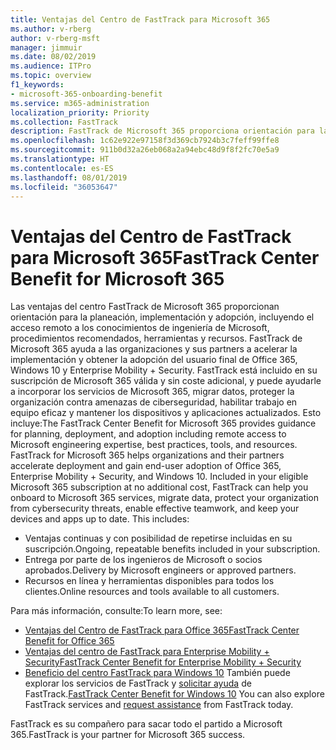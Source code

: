 ```yaml
---
title: Ventajas del Centro de FastTrack para Microsoft 365
ms.author: v-rberg
author: v-rberg-msft
manager: jimmuir
ms.date: 08/02/2019
ms.audience: ITPro
ms.topic: overview
f1_keywords:
- microsoft-365-onboarding-benefit
ms.service: m365-administration
localization_priority: Priority
ms.collection: FastTrack
description: FastTrack de Microsoft 365 proporciona orientación para la planeación, implementación y adopción, incluyendo el acceso remoto a los conocimientos de ingeniería de Microsoft, procedimientos recomendados, herramientas y recursos. FastTrack de Microsoft 365 ayuda a las organizaciones y sus partners a acelerar la implementación y obtener la adopción del usuario final de Office 365, Windows 10 y Enterprise Mobility + Security.
ms.openlocfilehash: 1c62e922e97158f3d369cb7924b3c7feff99ffe8
ms.sourcegitcommit: 911b0d32a26eb068a2a94ebc48d9f8f2fc70e5a9
ms.translationtype: HT
ms.contentlocale: es-ES
ms.lasthandoff: 08/01/2019
ms.locfileid: "36053647"
---
```

# <a name="fasttrack-center-benefit-for-microsoft-365"></a><span data-ttu-id="4b4a5-104">Ventajas del Centro de FastTrack para Microsoft 365</span><span class="sxs-lookup"><span data-stu-id="4b4a5-104">FastTrack Center Benefit for Microsoft 365</span></span>

<span data-ttu-id="4b4a5-p102">Las ventajas del centro FastTrack de Microsoft 365 proporcionan orientación para la planeación, implementación y adopción, incluyendo el acceso remoto a los conocimientos de ingeniería de Microsoft, procedimientos recomendados, herramientas y recursos. FastTrack de Microsoft 365 ayuda a las organizaciones y sus partners a acelerar la implementación y obtener la adopción del usuario final de Office 365, Windows 10 y Enterprise Mobility + Security. FastTrack está incluido en su suscripción de Microsoft 365 válida y sin coste adicional, y puede ayudarle a incorporar los servicios de Microsoft 365, migrar datos, proteger la organización contra amenazas de ciberseguridad, habilitar trabajo en equipo eficaz y mantener los dispositivos y aplicaciones actualizados. Esto incluye:</span><span class="sxs-lookup"><span data-stu-id="4b4a5-p102">The FastTrack Center Benefit for Microsoft 365 provides guidance for planning, deployment, and adoption including remote access to Microsoft engineering expertise, best practices, tools, and resources. FastTrack for Microsoft 365 helps organizations and their partners accelerate deployment and gain end-user adoption of Office 365, Enterprise Mobility + Security, and Windows 10. Included in your eligible Microsoft 365 subscription at no additional cost, FastTrack can help you onboard to Microsoft 365 services, migrate data, protect your organization from cybersecurity threats, enable effective teamwork, and keep your devices and apps up to date. This includes:</span></span>

- <span data-ttu-id="4b4a5-109">Ventajas continuas y con posibilidad de repetirse incluidas en su suscripción.</span><span class="sxs-lookup"><span data-stu-id="4b4a5-109">Ongoing, repeatable benefits included in your subscription.</span></span>
- <span data-ttu-id="4b4a5-110">Entrega por parte de los ingenieros de Microsoft o socios aprobados.</span><span class="sxs-lookup"><span data-stu-id="4b4a5-110">Delivery by Microsoft engineers or approved partners.</span></span>
- <span data-ttu-id="4b4a5-111">Recursos en línea y herramientas disponibles para todos los clientes.</span><span class="sxs-lookup"><span data-stu-id="4b4a5-111">Online resources and tools available to all customers.</span></span>
  
<span data-ttu-id="4b4a5-112">Para más información, consulte:</span><span class="sxs-lookup"><span data-stu-id="4b4a5-112">To learn more, see:</span></span>

- [<span data-ttu-id="4b4a5-113">Ventajas del Centro de FastTrack para Office 365</span><span class="sxs-lookup"><span data-stu-id="4b4a5-113">FastTrack Center Benefit for Office 365</span></span>](O365-fasttrack-benefit-for-office-365.md) 
- [<span data-ttu-id="4b4a5-114">Ventajas del centro de FastTrack para Enterprise Mobility + Security</span><span class="sxs-lookup"><span data-stu-id="4b4a5-114">FastTrack Center Benefit for Enterprise Mobility + Security</span></span>](EMS-fasttrack-benefit-for-EMS.md)
- <span data-ttu-id="4b4a5-115">[Beneficio del centro FastTrack para Windows 10](Win-10-fasttrack-benefit-for-Windows-10.md) También puede explorar los servicios de FastTrack y [solicitar ayuda](https://go.microsoft.com/fwlink/p/?LinkId=2003903) de FastTrack.</span><span class="sxs-lookup"><span data-stu-id="4b4a5-115">[FastTrack Center Benefit for Windows 10](Win-10-fasttrack-benefit-for-Windows-10.md) You can also explore FastTrack services and [request assistance](https://go.microsoft.com/fwlink/p/?LinkId=2003903) from FastTrack today.</span></span>

<span data-ttu-id="4b4a5-116">FastTrack es su compañero para sacar todo el partido a Microsoft 365.</span><span class="sxs-lookup"><span data-stu-id="4b4a5-116">FastTrack is your partner for Microsoft 365 success.</span></span>
  
  

 